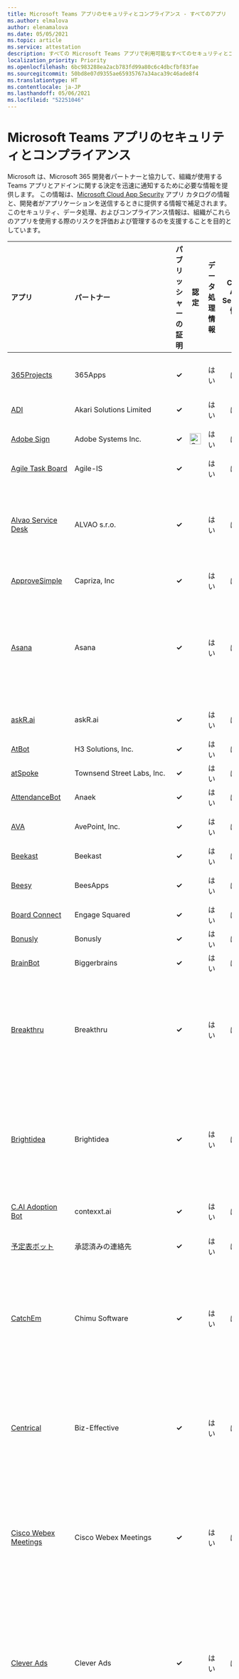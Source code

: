 ```yaml
---
title: Microsoft Teams アプリのセキュリティとコンプライアンス - すべてのアプリ
ms.author: elmalova
author: elenamalova
ms.date: 05/05/2021
ms.topic: article
ms.service: attestation
description: すべての Microsoft Teams アプリで利用可能なすべてのセキュリティとコンプライアンスの情報。
localization_priority: Priority
ms.openlocfilehash: 6bc983288ea2acb783fd99a80c6c4dbcfbf83fae
ms.sourcegitcommit: 50bd8e07d9355ae65935767a34aca39c46ade8f4
ms.translationtype: HT
ms.contentlocale: ja-JP
ms.lasthandoff: 05/06/2021
ms.locfileid: "52251046"
---
```

# <a name="microsoft-teams-app-security-and-compliance"></a>Microsoft Teams アプリのセキュリティとコンプライアンス

Microsoft は、Microsoft 365 開発者パートナーと協力して、組織が使用する Teams アプリとアドインに関する決定を迅速に通知するために必要な情報を提供します。 この情報は、[Microsoft Cloud App Security](https://www.microsoft.com/ja-JP/enterprise-mobility-security/cloud-app-security) アプリ カタログの情報と、開発者がアプリケーションを送信するときに提供する情報で補足されます。 このセキュリティ、データ処理、およびコンプライアンス情報は、組織がこれらのアプリを使用する際のリスクを評価および管理するのを支援することを目的としています。

| **アプリ** | **パートナー** | **パブリッシャーの証明** | **認定** | **データ処理情報** | **Cloud App Security 情報**  | **アプリの機能** |
|:--------|:------------|:----------------------:|:-------------:|:-----------------------------:|:----------------------------------:|:---------------------|
| [365Projects](./365apps-365projects.md) | 365Apps | **✓** |  | はい | はい | タブ、コネクタ |
| [ADI](./akari-solutions-limited-adi.md) | Akari Solutions Limited | **✓** |  | はい | はい | ボット |
| [Adobe Sign](./adobe-systems-inc-sign.md) | Adobe Systems Inc. | **✓** | <img alt="Certified application badge" src="../media/certified-badge.png" height="25" width="25" /> | はい | はい | ボット、タブ |
| [Agile Task Board](./agile-is-task-board.md) | Agile-IS | **✓** |  | はい | はい | タブ |
| [Alvao Service Desk](./alvao-sro-service-desk.md) | ALVAO s.r.o. | **✓** |  | はい | はい | ボット、メッセージングの拡張機能 |
| [ApproveSimple](./capriza-inc-approvesimple.md) | Capriza, Inc | **✓** |  | はい | はい | ボット |
| [Asana](./asana.md) | Asana | **✓** |  | はい | はい | ボット、タブ、メッセージングの拡張機能 |
| [askR.ai](./askrai.md) | askR.ai | **✓** |  | はい | はい | ボット、タブ |
| [AtBot](./h3-solutions-inc-atbot.md) | H3 Solutions, Inc. | **✓** |  | はい | はい | ボット |
| [atSpoke](./townsend-street-labs-inc-atspoke.md) | Townsend Street Labs, Inc. | **✓** |  | はい | はい | ボット |
| [AttendanceBot](./anaek-attendancebot.md) | Anaek | **✓** |  | はい | はい | ボット |
| [AVA](./avepoint-inc-ava.md) | AvePoint, Inc. | **✓** |  | はい | はい | ボット、タブ |
| [Beekast](./beekast.md) | Beekast | **✓** |  | はい | はい | タブ |
| [Beesy](./beesapps-beesy.md) | BeesApps | **✓** |  | はい | はい | ボット、タブ |
| [Board Connect](./engage-squared-board-connect.md) | Engage Squared | **✓** |  | はい | はい | タブ |
| [Bonusly](./bonusly.md) | Bonusly | **✓** |  | はい | はい | ボット |
| [BrainBot](./biggerbrains-brainbot.md) | Biggerbrains | **✓** |  | はい | はい | ボット |
| [Breakthru](./breakthru.md) | Breakthru | **✓** |  | はい | はい | ボット、タブ、メッセージングの拡張機能 |
| [Brightidea](./brightidea.md) | Brightidea | **✓** |  | はい | はい | ボット、タブ、メッセージングの拡張機能 |
| [C.AI Adoption Bot](./contexxtai-cai-adoption-bot.md) | contexxt.ai | **✓** |  | はい | はい | ボット、タブ |
| [予定表ボット](./approved-contact-calendar-bot.md) | 承認済みの連絡先 | **✓** |  | はい | はい | ボット、タブ |
| [CatchEm](./chimu-software-catchem.md) | Chimu Software | **✓** |  | はい | はい | ボット、タブ、メッセージングの拡張機能 |
| [Centrical](./biz-effective-centrical.md) | Biz-Effective | **✓** |  | はい | はい | ボット、タブ、メッセージングの拡張機能 |
| [Cisco Webex Meetings](./cisco-webex-meetings.md) | Cisco Webex Meetings | **✓** |  | はい | はい | ボット、タブ、メッセージングの拡張機能 |
| [Clever Ads](./clever-ads.md) | Clever Ads | **✓** |  | はい | はい | ボット、タブ、メッセージングの拡張機能、コネクタ |
| [Cloverpop](./cloverpop.md) | Cloverpop | **✓** |  | はい | はい | ボット、タブ、メッセージングの拡張機能 |
| [COCO](./hexaware-technologies-ltd-coco.md) | Hexaware Technologies Ltd. | **✓** | <img alt="Certified application badge" src="../media/certified-badge.png" height="25" width="25" /> | はい | はい | ボット、タブ |
| [Conferences i/o](./conferences-io.md) | Conferences i/o | **✓** |  | はい | はい | タブ |
| [コンタクト センター](./landis-technologies-llc-contact-center.md) | Landis Technologies LLC | **✓** |  | はい | はい | タブ |
| [DBit](./diamondsoft-solutions-llc-dbit.md) | Diamondsoft Solutions, LLC | **✓** |  | はい | はい | ボット、タブ、メッセージングの拡張機能 |
| [DisasterTech DICE](./disastertech-dice.md) | DisasterTech | **✓** |  | はい | はい | タブ |
| [Droplr](./droplr.md) | Droplr | **✓** |  | はい | はい | ボット、タブ、メッセージングの拡張機能 |
| [Dynamic Signal](./dynamic-signal.md) | Dynamic Signal | **✓** |  | はい | はい | ボット、タブ |
| [Easy Projects](./logic-software-inc-easy-projects.md) | Logic Software Inc. | **✓** |  | はい | はい | ボット、メッセージングの拡張機能 |
| [ecBooking](./expert-systems-ivrasia-coltd-ecbooking.md) | Expert Systems IVR(Asia) Co.Ltd. | **✓** |  | はい | はい | タブ |
| [EdMill](./my-serious-game-edmill.md) | My-Serious-Game | **✓** |  | はい | はい | タブ |
| [elmah.io](./elmahio.md) | elmah.io | **✓** |  | はい | はい | コネクタ |
| [Email TeamMate](./harmonie-email-teammate.md) | harmon.ie | **✓** |  | はい | はい | ボット、メッセージングの拡張機能 |
| [Empuls](./empuls.md) | Empuls | **✓** |  | はい | はい | ボット、メッセージングの拡張機能 |
| [EngageWith](./springrole-engagewith.md) | SpringRole | **✓** |  | はい | はい | ボット |
| [Evernote](./evernote.md) | Evernote | **✓** |  | はい | はい | ボット、タブ、メッセージングの拡張機能 |
| [Evocom](./evocom-informationssysteme-gmbh.md) | Evocom Informationssysteme GmbH | **✓** |  | はい | はい | タブ |
| [ezTeam](./enterprizid-inc-ezteam.md) | EnterprizID Inc | **✓** |  | はい | はい | ボット、タブ |
| [FormMachines](./enterprise-digital-machines-formmachines.md) | Enterprise Digital Machines | **✓** |  | はい | はい | タブ、コネクタ |
| [Freehand by InVision](./invision-app-freehand-by.md) | InVision アプリ | **✓** |  | はい | はい | タブ |
| [Freshdesk](./freshworks-inc-freshdesk.md) | Freshworks INC | **✓** |  | はい | はい | ボット |
| [Fusion Remote](./jujo-inc-fusion-remote.md) | Jujo Inc. | **✓** |  | はい | はい | ボット |
| [Go1](./go1.md) | Go1 | **✓** |  | はい | はい | ボット、タブ、メッセージングの拡張機能 |
| [Goodera](./goodera.md) | Goodera | **✓** |  | はい | はい | ボット、メッセージングの拡張機能 |
| [Google Analytics Insights](./freevolut-ltd-google-analytics-insights.md) | Freevolut LTD | **✓** |  | はい | はい | コネクタ |
| [Guru](./guru-technologies.md) | Guru Technologies | **✓** |  | はい | はい | ボット、メッセージングの拡張機能 |
| [HeyTaco!](./heytaco!.md) | HeyTaco! | **✓** |  | はい | はい | ボット、タブ |
| [Hi5](./hi5technologies-hi5.md) | Hi5Technologies | **✓** |  | はい | はい | ボット、タブ、メッセージングの拡張機能 |
| [Hibob](./hibob-inc.md) | Hibob Inc. | **✓** |  | はい | はい | ボット |
| [HighSide](./highside-inc.md) | HighSide, Inc | **✓** |  | はい | はい | ボット、メッセージングの拡張機能 |
| [Hoylu](./hoylu.md) | Hoylu | **✓** |  | はい | はい | タブ |
| [HunchBuzz](./hunchbuzz.md) | HunchBuzz | **✓** |  | はい | はい | タブ、コネクタ |
| [Hyperproof](./hyperproof.md) | Hyperproof | **✓** |  | はい | はい | ボット |
| [IndustryIntel](./industry-intelligence-team-industryintel.md) | Industry Intelligence Team | **✓** |  | はい | はい | ボット、タブ、メッセージングの拡張機能 |
| [InStation](./developers-invillia-instation.md) | Developers Invillia | **✓** |  | はい | はい | タブ |
| [Jetdocs](./jetdocs.md) | Jetdocs | **✓** |  | はい | はい | ボット、タブ |
| [Jira Cloud](./atlassian-jira-cloud.md) | Atlassian | **✓** |  | はい | はい | ボット、タブ、メッセージングの拡張機能、コネクタ |
| [Jive Communications](./jive-by-logmein-inc-communications.md) | Jive by LogMeIn Inc. | **✓** |  | はい | はい | ボット、タブ、メッセージングの拡張機能 |
| [Karma](./sliday-ltd-karma.md) | Sliday LTD | **✓** |  | はい | はい | ボット、タブ、メッセージングの拡張機能 |
| [Klaxoon](./klaxoon.md) | Klaxoon | **✓** |  | はい | はい | ボット、タブ、メッセージングの拡張機能 |
| [Kronos](./kronos-inc.md) | Kronos, Inc. | **✓** |  | はい | はい | ボット、タブ |
| [Kudozza](./survivef5-gmbh-kudozza.md) | surviveF5 GmbH | **✓** |  | はい | はい | ボット、タブ、メッセージングの拡張機能 |
| [LawToolBox](./lawtoolboxcom-inc-lawtoolbox.md) | LawToolBox.com Inc. | **✓** |  | はい | はい | ボット、タブ、メッセージングの拡張機能 |
| [Learn](./witivio-learn.md) | Witivio | **✓** |  | はい | はい | ボット、タブ |
| [Leave Request by LTAPPs](./ltapps-software-coltd-leave-request-by.md) | LTAPPs SOFTWARE CO.,LTD | **✓** |  | はい | はい | タブ |
| [Listy](./information-age-technologies-listy.md) | Information Age Technologies | **✓** |  | はい | はい | タブ |
| [ライブ チャット](./social-intents-live-chat.md) | Social Intents | **✓** |  | はい | はい | ボット、タブ |
| [LMS365](./elearningforce-international-lms365.md) | ELEARNINGFORCE International | **✓** |  | はい | はい | ボット、タブ、メッセージングの拡張機能 |
| [Lucidchart](./lucid-software-lucidchart.md) | Lucid Software | **✓** |  | はい | はい | ボット、タブ、メッセージングの拡張機能 |
| [LuckyDraw](./tony-xia-luckydraw.md) | Tony Xia | **✓** |  | はい | はい | ボット、メッセージングの拡張機能 |
| [MailClark](./mailclark.md) | MailClark | **✓** |  | はい | はい | ボット、タブ、メッセージングの拡張機能 |
| [Medxnote MT](./medxnote-mt.md) | Medxnote | **✓** |  | はい | はい | ボット |
| [MeisterTask](./meisterlabs-gmbh-meistertask.md) | MeisterLabs GmbH | **✓** |  | はい | はい | タブ |
| [MindMeister](./meisterlabs-gmbh-mindmeister.md) | MeisterLabs GmbH | **✓** |  | はい | はい | ボット、タブ、メッセージングの拡張機能、コネクタ |
| [MindMup](./sauf-pompiers-ltd-mindmup.md) | Sauf Pompiers Ltd | **✓** |  | はい | はい | タブ |
| [MIPA - Your Personal Assistant](./iglobe-mipa-your-personal-assistant.md) | iGlobe | **✓** | <img alt="Certified application badge" src="../media/certified-badge.png" height="25" width="25" /> | はい | はい | ボット、タブ、メッセージングの拡張機能 |
| [monday.com](./mondaycom.md) | monday.com | **✓** |  | はい | はい | ボット、タブ、メッセージングの拡張機能 |
| [MURAL](./mural.md) | MURAL | **✓** |  | はい | はい | ボット、タブ、メッセージングの拡張機能 |
| [Mybys](./facilis-mybys.md) | Facilis | **✓** |  | はい | はい | ボット、メッセージングの拡張機能 |
| [MyHub](./avepoint-inc-myhub.md) | AvePoint, Inc. | **✓** | <img alt="Certified application badge" src="../media/certified-badge.png" height="25" width="25" /> | はい | はい | ボット、タブ |
| [MyWorkDrive](./myworkdrive.md) | MyWorkDrive | **✓** |  | はい | はい | タブ |
| [Navo](./regroove-solutions-navo.md) | Regroove Solutions | **✓** |  | はい | はい | タブ |
| [netDocShare](./kl-software-technologies-netdocshare.md) | KL Software Technologies | **✓** |  | はい | はい | タブ |
| [Now Virtual Agent](./servicenow-now-virtual-agent.md) | ServiceNow | **✓** |  | はい | はい | ボット |
| [Nugget](./panviva-nugget.md) | Panviva | **✓** |  | はい | はい | ボット、タブ、メッセージングの拡張機能 |
| [Nulia Works](./nulia-works.md) | Nulia | **✓** |  | はい | はい | タブ、コネクタ |
| [OfficeSpace](./officespace-software.md) | OfficeSpace Software | **✓** |  | はい | はい | ボット |
| [Officevibe](./officevibe.md) | Officevibe | **✓** |  | はい | はい | ボット |
| [Onsight Connect](./librestream-onsight-connect.md) | Librestream | **✓** |  | はい | はい | ボット、タブ、メッセージングの拡張機能 |
| [OpenAgora](./open-agora-openagora.md) | Open Agora | **✓** |  | はい | はい | ボット、タブ |
| [Org@Work](./lundano-org@work.md) | Lundano | **✓** |  | はい | はい | ボット、タブ |
| [Package Notifier](./qburst-technologies-pvt-ltd-package-notifier.md) | QBURST TECHNOLOGIES PVT LTD | **✓** |  | はい | はい | コネクタ |
| [Perfony](./perfony.md) | Perfony | **✓** |  | はい | はい | タブ |
| [Piazza](./piazza.md) | Piazza | **✓** |  | はい | はい | タブ |
| [Planyway Team Calendar](./rubius-planyway-team-calendar.md) | Rubius | **✓** |  | はい | はい | タブ |
| [Polly](./polly.md) | Polly | **✓** |  | はい | はい | ボット、タブ、メッセージングの拡張機能 |
| [Prezi Video](./prezi-video.md) | Prezi | **✓** |  | はい | はい | ボット、タブ、メッセージングの拡張機能 |
| [Priority Matrix](./appfluence-inc-priority-matrix.md) | Appfluence Inc | **✓** | <img alt="Certified application badge" src="../media/certified-badge.png" height="25" width="25" /> | はい | はい | ボット、タブ、メッセージングの拡張機能、コネクタ |
| [Prodoscore ProdBot](./prodoscore-prodbot.md) | Prodoscore | **✓** |  | はい | はい | ボット、タブ |
| [Q](./moduleq-q.md) | ModuleQ | **✓** |  | はい | はい | ボット、タブ |
| [qbo](./unscrambl-qbo.md) | Unscrambl | **✓** |  | はい | はい | ボット、タブ、メッセージングの拡張機能 |
| [Qubie](./qubie.md) | Qubie | **✓** |  | はい | はい | ボット、タブ |
| [Quicklinks](./chitchattr-quicklinks.md) | ChitChattr | **✓** |  | はい | はい | タブ |
| [Reach](./livetiles-reach.md) | LiveTiles | **✓** |  | はい | はい | タブ |
| [RememberThis](./tom-morgan-rememberthis.md) | Tom Morgan | **✓** |  | はい | はい | ボット |
| [Remind](./88-ventures-limited-remind.md) | 88 Ventures Limited | **✓** |  | はい | はい | ボット、タブ、メッセージングの拡張機能 |
| [Reminderz](./chitchattr-reminderz.md) | ChitChattr | **✓** |  | はい | はい | ボット、タブ、メッセージングの拡張機能 |
| [Retro](./baltic-amadeus-retro.md) | Baltic Amadeus | **✓** |  | はい | はい | ボット、タブ |
| [RSpace](./researchspace-rspace.md) | ResearchSpace | **✓** |  | はい | はい | タブ |
| [Saberr](./saberr.md) | Saberr | **✓** |  | はい | はい | ボット、タブ |
| [SalesTim](./salestim.md) | SalesTim | **✓** | <img alt="Certified application badge" src="../media/certified-badge.png" height="25" width="25" /> | はい | はい | タブ |
| [ScanBuddy.ai](./moblizeit-llc-scanbuddyai.md) | Moblize.it LLC | **✓** |  | はい | はい | ボット |
| [ScrumGenius](./scrumgenius.md) | ScrumGenius | **✓** |  | はい | はい | ボット、タブ |
| [SecretaryBot](./mysecretary-secretarybot.md) | MySecretary | **✓** |  | はい | はい | ボット、タブ |
| [Sensei Labs Conductor](./sensei-labs-inc-conductor.md) | Sensei Labs Inc. | **✓** |  | はい | はい | ボット、タブ、コネクタ |
| [Sentry](./sentry.md) | Sentry | **✓** |  | はい | はい | ボット |
| [ServiceDesk Plus Cloud](./zoho-corporation-private-limited-servicedesk-plus-cloud.md) | Zoho Corporation Private Limited | **✓** |  | はい | はい | ボット、タブ、メッセージングの拡張機能 |
| [Sheetgo](./sheetgo-europe-sl.md) | SHEETGO EUROPE SL | **✓** |  | はい | はい | タブ |
| [Shortlinks](./chitchattr-shortlinks.md) | ChitChattr | **✓** |  | はい | はい | ボット、タブ、メッセージングの拡張機能 |
| [SIGNL4](./derdack-signl4.md) | Derdack SIGNL4 | **✓** |  | はい | はい | ボット |
| [Simple In/Out](./simply-made-apps-inc-simple-inout.md) | Simply Made Apps, Inc. | **✓** |  | はい | はい | タブ、コネクタ |
| [Site24x7](./zoho-corporation-private-limited-site24x7.md) | Zoho Corporation Private Limited | **✓** |  | はい | はい | ボット、タブ、コネクタ |
| [Skillate](./skillate-laboratories-pvt-ltd.md) | Skillate Laboratories Pvt. Ltd. | **✓** |  | はい | はい | ボット、タブ、コネクタ |
| [Skills by Pipe9](./pipe9com-skills-by-pipe9.md) | Pipe9.com | **✓** |  | はい | はい | タブ |
| [SkyPoint Cloud](./skypoint-cloud-inc.md) | SkyPoint Cloud Inc. | **✓** |  | はい | はい | ボット |
| [Slido](./slido.md) | Slido | **✓** |  | はい | はい | ボット、タブ |
| [Smart Connect for Jira](./yasoon-gmbh-smart-connect-for-jira.md) | yasoon GmbH | **✓** |  | はい | はい | ボット、メッセージングの拡張機能 |
| [SMART Learning Suite](./smart-technologies-ulc-learning-suite.md) | SMART Technologies ULC | **✓** |  | はい | はい | タブ |
| [Smartnotation](./smartnotation-bv.md) | Smartnotation B.V. | **✓** |  | はい | はい | タブ、コネクタ |
| [Smartsheet](./smartsheet.md) | Smartsheet | **✓** |  | はい | はい | ボット、タブ |
| [SmartWork](./smartwork-of-intumit.md) | SmartWork of Intumit | **✓** |  | はい | はい | ボット、タブ |
| [SmileBack](./smileback.md) | SmileBack | **✓** |  | はい | はい | コネクタ |
| [Soapbox](./soapbox.md) | Soapbox | **✓** |  | はい | はい | ボット、タブ |
| [Spinify](./spinify.md) | Spinify | **✓** |  | はい | はい | ボット、タブ |
| [Teams のスタックオーバーフロー](./stack-overflow-for-teams.md) | スタックオーバーフロー | **✓** |  | はい | はい | ボット、タブ、メッセージングの拡張機能 |
| [Standup Alice](./bao-le-duc-standup-alice.md) | Bao Le Duc | **✓** |  | はい | はい | ボット |
| [StarLeaf](./starleaf.md) | StarLeaf | **✓** |  | はい | はい | ボット、メッセージングの拡張機能 |
| [StealthMail](./stealthmail-software-ltd.md) | Stealthmail Software Ltd | **✓** |  | はい | はい | タブ |
| [Streem](./streem.md) | Streem | **✓** |  | はい | はい | ボット |
| [Studi.ly](./inlogic-office-store-studily.md) | inLogic-Office Store | **✓** |  | はい | はい | タブ |
| [SurveyMonkey](./surveymonkey.md) | SurveyMonkey | **✓** |  | はい | はい | ボット、タブ、メッセージングの拡張機能、コネクタ |
| [SurveySparrow](./admin@surveysparrowcom-surveysparrow.md) | admin@surveysparrow.com | **✓** |  | はい | はい | ボット |
| [Sympli](./sympli-llc.md) | Sympli, LLC | **✓** |  | はい | はい | ボット、メッセージングの拡張機能 |
| [TackleBox](./insiten-tacklebox.md) | Insiten | **✓** |  | はい | はい | タブ、コネクタ |
| [Talla](./talla-inc.md) | Talla Inc. | **✓** |  | はい | はい | ボット、タブ |
| [Talview Interviews](./talview-inc-interviews.md) | Talview Inc | **✓** |  | はい | はい | タブ |
| [TaskList](./limestat-inc-tasklist.md) | LimeStat, Inc | **✓** |  | はい | はい | ボット |
| [Teamhood](./eylean-uab-teamhood.md) | Eylean, UAB | **✓** |  | はい | はい | ボット、メッセージングの拡張機能 |
| [TeamMate by ChitChattr](./chitchattr-teammate-by.md) | ChitChattr | **✓** |  | はい | はい | ボット、タブ |
| [TeamMood](./power-up-conseil-teammood.md) | Power Up Conseil | **✓** |  | はい | はい | ボット |
| [Teams Manager](./solutions2share-gmbh-teams-manager.md) | Solutions2Share GmbH | **✓** |  | はい | はい | ボット、タブ |
| [TeamsChamp](./teamschamp.md) | TeamsChamp | **✓** |  | はい | はい | タブ |
| [TeamSticker by Communitio](./communitio-corporation-teamsticker-by.md) | Communitio Corporation | **✓** |  | はい | はい | ボット、タブ、メッセージングの拡張機能 |
| [Template Chooser](./officeatwork-template-chooser.md) | officeatwork | **✓** | <img alt="Certified application badge" src="../media/certified-badge.png" height="25" width="25" /> | はい | はい | タブ |
| [Text](./approved-contact-text.md) | 承認済みの連絡先 | **✓** |  | はい | はい | ボット、タブ |
| [Tikit](./cireson-tikit.md) | Cireson | **✓** |  | はい | はい | ボット、メッセージングの拡張機能 |
| [timeghost](./kollisch-gmbh-timeghost.md) | K&#246;llisch GmbH | **✓** |  | はい | はい | タブ |
| [TINYpulse](./tinypulse.md) | TINYpulse | **✓** |  | はい | はい | ボット、コネクタ |
| [Tribute](./tribute-co.md) | Tribute Co. | **✓** |  | はい | はい | タブ |
| [Trivia](./springworks-hr-tech-trivia.md) | Springworks HR Tech | **✓** |  | はい | はい | ボット、タブ |
| [Trivie](./trivie-inc.md) | Trivie, Inc. | **✓** |  | はい | はい | タブ |
| [Tryane Analytics](./tryane-analytics.md) | Tryane | **✓** |  | はい | はい | タブ |
| [Vacation Tracker](./vacation-tracker.md) | Vacation Tracker | **✓** |  | はい | はい | ボット、タブ |
| [Viima](./viima-solutions-oy.md) | Viima Solutions Oy | **✓** |  | はい | はい | タブ |
| [VisualSP](./visualsp.md) | VisualSP | **✓** |  | はい | はい | ボット、タブ、メッセージングの拡張機能、コネクタ |
| [Webex Call](./cisco-webex-call.md) | Cisco | **✓** |  | はい | はい | ボット、タブ、メッセージングの拡張機能 |
| [Wide Ideas](./wide-ideas.md) | Wide Ideas | **✓** |  | はい | はい | ボット、タブ |
| [Woobot](./woobot.md) | Woobot | **✓** |  | はい | はい | ボット、タブ、メッセージングの拡張機能 |
| [WorkDay](./workday.md) | Workday | **✓** |  | はい | はい | ボット |
| [Wrike](./wrike-inc.md) | Wrike Inc. | **✓** | <img alt="Certified application badge" src="../media/certified-badge.png" height="25" width="25" /> | はい | はい | ボット、タブ、メッセージングの拡張機能 |
| [Wunder365](./jiji-technologies-pvt-ltd-wunder365.md) | JiJi Technologies Pvt Ltd | **✓** |  | はい | はい | ボット、タブ、メッセージングの拡張機能 |
| [Yeeflow](./akmii-yeeflow.md) | Akmii | **✓** |  | はい | はい | ボット、タブ |
| [Zoho CRM](./zoho-corporation-pvt-ltd-crm.md) | Zoho Corporation Pvt Ltd | **✓** |  | はい | はい | ボット、タブ、メッセージングの拡張機能 |
| [Zoho Desk](./zoho-corporation-private-limited-desk.md) | Zoho Corporation Private Limited | **✓** |  | はい | はい | タブ、コネクタ |
| [Zoho Notebook](./zoho-corporation-private-limited-notebook.md) | Zoho Corporation Private Limited | **✓** |  | はい | はい | タブ |
| [Zoho Projects](./zoho-corporation-private-limited-projects.md) | Zoho Corporation Private Limited | **✓** |  | はい | はい | ボット、タブ、メッセージングの拡張機能 |
| [Zoho Sign](./zoho-corporation-private-limited-sign.md) | Zoho Corporation Private Limited | **✓** |  | はい | はい | タブ |
| [Zoho Sprints](./zoho-corporation-private-limited-sprints.md) | Zoho Corporation Private Limited | **✓** |  | はい | はい | タブ |
| [Zoom.ai Meeting Assistant](./zoomai-inc-meeting-assistant.md) | Zoom.ai Inc | **✓** |  | はい | はい | ボット、タブ、コネクタ |
